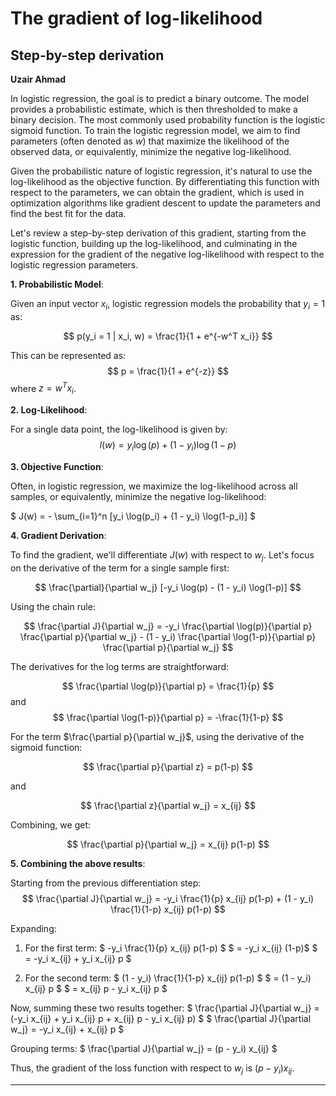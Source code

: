 # The gradient of log-likelihood

## Step-by-step derivation 

**Uzair Ahmad**

In logistic regression, the goal is to predict a binary outcome. The model provides a probabilistic estimate, which is then thresholded to make a binary decision. The most commonly used probability function is the logistic sigmoid function. To train the logistic regression model, we aim to find parameters (often denoted as $w$) that maximize the likelihood of the observed data, or equivalently, minimize the negative log-likelihood.

Given the probabilistic nature of logistic regression, it's natural to use the log-likelihood as the objective function. By differentiating this function with respect to the parameters, we can obtain the gradient, which is used in optimization algorithms like gradient descent to update the parameters and find the best fit for the data.

Let's review a step-by-step derivation of this gradient, starting from the logistic function, building up the log-likelihood, and culminating in the expression for the gradient of the negative log-likelihood with respect to the logistic regression parameters.

**1. Probabilistic Model**:

Given an input vector $x_i$, logistic regression models the probability that $y_i = 1$ as:

$$ p(y_i = 1 | x_i, w) = \frac{1}{1 + e^{-w^T x_i}} $$

This can be represented as:
$$ p = \frac{1}{1 + e^{-z}} $$
where $z = w^T x_i$.

**2. Log-Likelihood**:

For a single data point, the log-likelihood is given by:
$$ l(w) = y_i \log(p) + (1 - y_i) \log(1-p) $$

**3. Objective Function**:

Often, in logistic regression, we maximize the log-likelihood across all samples, or equivalently, minimize the negative log-likelihood:

$ J(w) = - \sum_{i=1}^n [y_i \log(p_i) + (1 - y_i) \log(1-p_i)] $

**4. Gradient Derivation**:

To find the gradient, we'll differentiate $J(w)$ with respect to $w_j$. Let's focus on the derivative of the term for a single sample first:

$$ \frac{\partial}{\partial w_j} [-y_i \log(p) - (1 - y_i) \log(1-p)] $$

Using the chain rule:

$$ \frac{\partial J}{\partial w_j} = -y_i \frac{\partial \log(p)}{\partial p} \frac{\partial p}{\partial w_j} - (1 - y_i) \frac{\partial \log(1-p)}{\partial p} \frac{\partial p}{\partial w_j} $$

The derivatives for the log terms are straightforward:

$$ \frac{\partial \log(p)}{\partial p} = \frac{1}{p} $$
and
$$ \frac{\partial \log(1-p)}{\partial p} = -\frac{1}{1-p} $$

For the term $\frac{\partial p}{\partial w_j}$, using the derivative of the sigmoid function:

$$ \frac{\partial p}{\partial z} = p(1-p) $$

and 

$$ \frac{\partial z}{\partial w_j} = x_{ij} $$

Combining, we get:

$$ \frac{\partial p}{\partial w_j} = x_{ij} p(1-p) $$

**5. Combining the above results**:

Starting from the previous differentiation step:
$$ \frac{\partial J}{\partial w_j} = -y_i \frac{1}{p} x_{ij} p(1-p) + (1 - y_i) \frac{1}{1-p} x_{ij} p(1-p) $$

Expanding:

1. For the first term:
$ -y_i \frac{1}{p} x_{ij} p(1-p) $
$ = -y_i x_{ij} (1-p)$
$ = -y_i x_{ij} + y_i x_{ij} p $

2. For the second term:
$ (1 - y_i) \frac{1}{1-p} x_{ij} p(1-p) $
$ = (1 - y_i) x_{ij} p $
$ = x_{ij} p - y_i x_{ij} p $

Now, summing these two results together:
$ \frac{\partial J}{\partial w_j} = (-y_i x_{ij} + y_i x_{ij} p + x_{ij} p - y_i x_{ij} p) $
$ \frac{\partial J}{\partial w_j} = -y_i x_{ij} + x_{ij} p $

Grouping terms:
$ \frac{\partial J}{\partial w_j} = (p - y_i) x_{ij} $

Thus, the gradient of the loss function with respect to $w_j$ is $(p - y_i) x_{ij}$.

------

